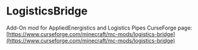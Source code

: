 # LogisticsBridge
Add-On mod for AppliedEnergistics and Logistics Pipes
CurseForge page: [https://www.curseforge.com/minecraft/mc-mods/logistics-bridge](https://www.curseforge.com/minecraft/mc-mods/logistics-bridge)